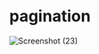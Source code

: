 # pagination

![Screenshot (23)](https://user-images.githubusercontent.com/74527431/101165723-25dc8700-365d-11eb-8e48-c9a910a2a98b.png)
